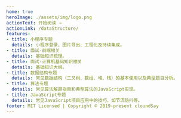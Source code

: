 ```yaml
---
home: true
heroImage: ./assets/img/logo.png
actionText: 开始阅读 →
actionLink: /dataStructure/
features:
- title: 小程序专题
  details: 小程序登录、图片导出、工程化及持续集成。
- title: 面试-前端相关
  details: 基础知识梳理。
- title: 面试-计算机基础知识相关
  details: 基础知识大纲。
- title: 数据结构专题
  details: 常见数据结构（二叉树、数组、堆、栈）的基本使用以及典型题目分析。
- title: 算法专题
  details: 常见算法解题指南和典型算法的JavaScript实现。
- title: JavaScript专题
  details: 常见JavaScript项目应用中的技巧，如节流防抖等。
footer: MIT Licensed | Copyright © 2019-present cloundSay
---
```

